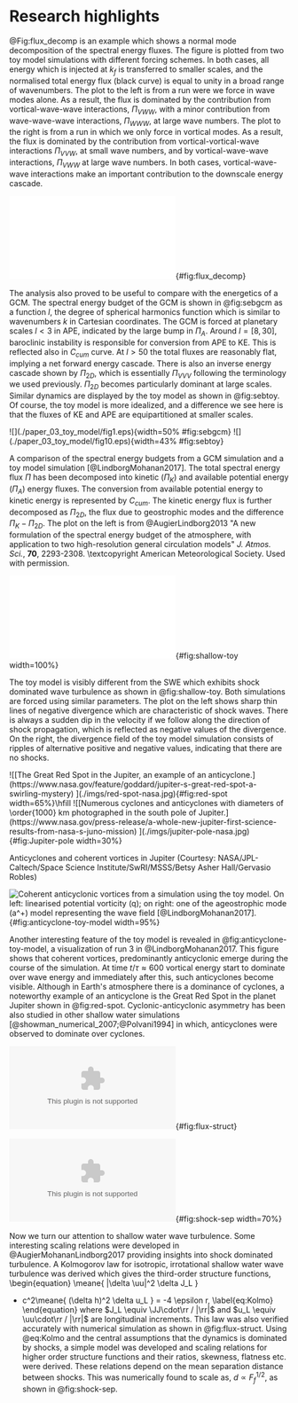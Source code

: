 # Research highlights

@Fig:flux_decomp is an example which shows a normal mode decomposition of the
spectral
energy fluxes. The figure is plotted from two toy model simulations with
different forcing schemes. In both cases, all energy which is injected at
$k_f$ is transferred to smaller scales, and the normalised total energy flux
(black curve) is equal to unity in a broad range of wavenumbers. The plot to
the left is from a run were we force in wave modes alone. As a result, the flux
is dominated by the contribution from vortical-wave-wave interactions, $\Pi_
{VWW}$, with a minor contribution from wave-wave-wave interactions,
$\Pi_{WWW}$, at large wave numbers. The plot to the right is from a run in
which we only force in vortical modes. As a result, the flux is dominated by
the contribution from vortical-vortical-wave interactions $\Pi_{VVW}$, at small
wave numbers, and by vortical-wave-wave interactions, $\Pi_{VWW}$ at large wave
numbers. In both cases, vortical-wave-wave interactions make an important
contribution to the downscale energy cascade.

![Comparison of spectral energy budget from a toy model simulation with two
different forcing
schemes](./paper_03_toy_model/fig5-eps-converted-to.pdf){#fig:flux_decomp}

The analysis also proved to be useful to compare with the energetics of a
GCM. The spectral energy budget of the GCM is shown in @fig:sebgcm as a
function $l$, the degree of spherical harmonics function which is similar
to wavenumbers $k$ in Cartesian coordinates. The GCM is forced at planetary
scales $l < 3$ in APE, indicated by the large bump in $\Pi_A$.  Around $l =
[8, 30]$, baroclinic instability is responsible for conversion from APE to KE.
This is reflected also in $C_{cum}$ curve. At $l > 50$ the total fluxes are
reasonably flat, implying a net forward energy cascade. There is also an
inverse energy cascade shown by $\Pi_{2D}$, which is essentially $\Pi_{VVV}$
following the terminology we used previously. $\Pi_{2D}$ becomes particularly
dominant at large scales. Similar dynamics are displayed by the toy model as
shown in @fig:sebtoy. Of course, the toy model is more idealized, and a
difference we see here is that the fluxes of KE and APE are equipartitioned at
smaller scales.

<div id="fig:sebgcmtoy">
![](./paper_03_toy_model/fig1.eps){width=50% #fig:sebgcm}
![](./paper_03_toy_model/fig10.eps){width=43% #fig:sebtoy}

A comparison of the spectral energy budgets from a GCM simulation and a toy
model simulation [@LindborgMohanan2017]. The total spectral energy flux $\Pi$
has been decomposed into kinetic ($\Pi_K$) and available potential energy
($\Pi_A$) energy fluxes. The conversion from available potential energy to
kinetic energy is represented by $C_{cum}$. The kinetic energy flux is further
decomposed as $\Pi_{2D}$, the flux due to geostrophic modes and the difference
$\Pi_K - \Pi_{2D}$. The plot on the left is from @AugierLindborg2013 "A
new formulation of the spectral energy budget of the atmosphere, with
application to two high-resolution general circulation models" _J. Atmos.
Sci._, **70**, 2293-2308. \textcopyright American Meteorological Society. Used
with permission.
</div>

![Comparison of the divergence fields ($\mathbf{\nabla.u}$) from a shallow
water simulation (left) and a similar toy-model simulation (right). $L_f$ is
the forcing length scale. Source:
@LindborgMohanan2017.](./paper_03_toy_model/fig9.pdf){#fig:shallow-toy
width=100%}

The toy model is visibly different from the SWE which exhibits shock dominated
wave turbulence as shown in @fig:shallow-toy. Both simulations are forced using
similar parameters. The plot on the left shows
sharp thin lines of negative divergence which are characteristic of shock
waves. There is always a sudden dip in the velocity if we follow along the
direction of shock propagation, which is reflected as negative values of the
divergence. On the right, the divergence field of the toy model simulation
consists of ripples of alternative positive and negative values, indicating
that there are no shocks.

<div id="fig:anticyclones">
![[The Great Red Spot in the Jupiter, an example of an
anticyclone.](https://www.nasa.gov/feature/goddard/jupiter-s-great-red-spot-a-swirling-mystery)
](./imgs/red-spot-nasa.jpg){#fig:red-spot width=65%}\hfill
![[Numerous cyclones and anticyclones with diameters of \order{1000} km
photographed in the south pole of
Jupiter.](https://www.nasa.gov/press-release/a-whole-new-jupiter-first-science-results-from-nasa-s-juno-mission)
](./imgs/jupiter-pole-nasa.jpg){#fig:Jupiter-pole width=30%}

Anticyclones and coherent vortices in Jupiter (Courtesy:
NASA/JPL-Caltech/Space Science Institute/SwRI/MSSS/Betsy Asher Hall/Gervasio
Robles)
</div>

![Coherent anticyclonic vortices from a simulation using the toy model. On
left: linearised potential vorticity ($q$); on right: one of the
ageostrophic mode ($a^+$) model representing the wave field
[@LindborgMohanan2017].](./imgs/anticyclone-toy-model.jpg){#fig:anticyclone-toy-model
width=95%}

Another interesting feature of the toy model is revealed in
@fig:anticyclone-toy-model, a visualization of run 3 in @LindborgMohanan2017.
This figure shows that coherent vortices, predominantly anticyclonic emerge
during the course of the simulation. At time $t
/ \tau \approx 600$ vortical energy start to dominate over wave
energy and immediately after this, such anticyclones become visible.
Although in Earth's atmosphere there is a dominance of cyclones, a
noteworthy example of an anticyclone is the Great Red Spot in the planet
Jupiter shown in @fig:red-spot. Cyclonic-anticyclonic asymmetry has
been also studied in other shallow water simulations
[@showman_numerical_2007;@Polvani1994] in which, anticyclones were observed to
dominate over cyclones.


![Spectral energy flux and third-order structure functions from a SWE
simulation run W7 in
@AugierMohananLindborg2017](./paper_04_shallow_water/Pyfig/fig3.eps){#fig:flux-struct}

![Mean shock separation distance $(d)$ in a series of shallow water
simulations plotted against the forcing Froude number $(F_f)$. The Froude
number is inversely proportional to the wave phase-speed, $c$. The theoretical
prediction $d \propto F_f^{1/2}$ is displayed as a dashed line.  Source:
@augier_shallow_2019.
](./paper_04_shallow_water/Pyfig/fig6.eps){#fig:shock-sep width=70%}

Now we turn our attention to shallow water wave turbulence. Some interesting
scaling relations were developed in @AugierMohananLindborg2017 providing
insights into shock dominated turbulence. A Kolmogorov law for isotropic,
irrotational shallow water wave turbulence was derived which gives the
third-order structure functions,
\begin{equation}
\meane{ |\delta \uu|^2 \delta J_L }
+ c^2\meane{ (\delta h)^2 \delta u_L } = -4 \epsilon r, \label{eq:Kolmo}
\end{equation}
where $J_L \equiv \JJ\cdot\rr / |\rr|$ and $u_L \equiv \uu\cdot\rr / |\rr|$ are
longitudinal increments. This law was also verified accurately with numerical
simulation as shown in @fig:flux-struct. Using @eq:Kolmo and the central
assumptions that the dynamics is dominated by shocks, a simple model was
developed and scaling relations for higher order structure functions and
their ratios, skewness, flatness etc. were derived. These relations depend on
the mean separation distance between shocks. This was
numerically found to scale as, $d \propto F_f ^ {1/2}$, as shown in
@fig:shock-sep.


